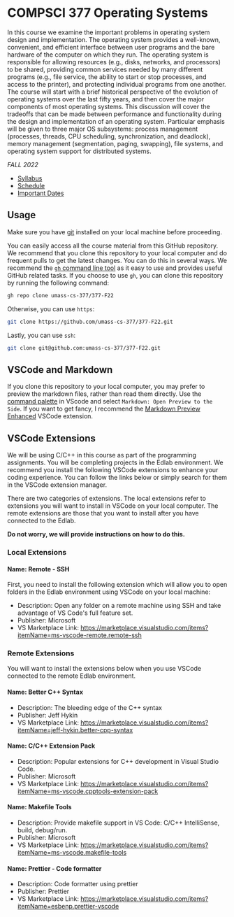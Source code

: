 # COMPSCI 377 Operating Systems

In this course we examine the important problems in operating system design and implementation. The operating system provides a well-known, convenient, and efficient interface between user programs and the bare hardware of the computer on which they run. The operating system is responsible for allowing resources (e.g., disks, networks, and processors) to be shared, providing common services needed by many different programs (e.g., file service, the ability to start or stop processes, and access to the printer), and protecting individual programs from one another. The course will start with a brief historical perspective of the evolution of operating systems over the last fifty years, and then cover the major components of most operating systems. This discussion will cover the tradeoffs that can be made between performance and functionality during the design and implementation of an operating system. Particular emphasis will be given to three major OS subsystems: process management (processes, threads, CPU scheduling, synchronization, and deadlock), memory management (segmentation, paging, swapping), file systems, and operating system support for distributed systems.

*FALL 2022*

- [Syllabus](syllabus/syllabus.md)
- [Schedule](syllabus/schedule.md)
- [Important Dates](syllabus/dates.md)

## Usage

Make sure you have [git](https://git-scm.com/downloads) installed on your local machine before proceeding.

You can easily access all the course material from this GitHub repository. We recommend that you clone this repository to your local computer and do frequent pulls to get the latest changes. You can do this in several ways. We recommend the [`gh` command line tool](https://github.com/cli/cli) as it easy to use and provides useful GitHub related tasks. If you choose to use `gh`, you can clone this repository by running the following command:

```bash
gh repo clone umass-cs-377/377-F22
```

Otherwise, you can use `https`:

```bash
git clone https://github.com/umass-cs-377/377-F22.git
```

Lastly, you can use `ssh`:

```bash
git clone git@github.com:umass-cs-377/377-F22.git
```

## VSCode and Markdown

If you clone this repository to your local computer, you may prefer to preview the markdown files, rather than read them directly. Use the [command palette](https://code.visualstudio.com/docs/getstarted/userinterface#_command-palette) in VScode and select `Markdown: Open Preview to the Side`. If you want to get fancy, I recommend the [Markdown Preview Enhanced](https://marketplace.visualstudio.com/items?itemName=shd101wyy.markdown-preview-enhanced) VSCode extension.

## VSCode Extensions

We will be using C/C++ in this course as part of the programming assignments. You will be completing projects in the Edlab environment. We recommend you install the following VSCode extensions to enhance your coding experience. You can follow the links below or simply search for them in the VSCode extension manager.

There are two categories of extensions. The local extensions refer to extensions you will want to install in VSCode on your local computer. The remote extensions are those that you want to install after you have connected to the Edlab.

**Do not worry, we will provide instructions on how to do this.**

### Local Extensions

#### Name: Remote - SSH

First, you need to install the following extension which will allow you to open folders in the Edlab environment using VSCode on your local machine:

- Description: Open any folder on a remote machine using SSH and take advantage of VS Code's full feature set.
- Publisher: Microsoft
- VS Marketplace Link: https://marketplace.visualstudio.com/items?itemName=ms-vscode-remote.remote-ssh

### Remote Extensions

You will want to install the extensions below when you use VSCode connected to the remote Edlab environment.

#### Name: Better C++ Syntax

- Description: The bleeding edge of the C++ syntax
- Publisher: Jeff Hykin
- VS Marketplace Link: https://marketplace.visualstudio.com/items?itemName=jeff-hykin.better-cpp-syntax

#### Name: C/C++ Extension Pack

- Description: Popular extensions for C++ development in Visual Studio Code.
- Publisher: Microsoft
- VS Marketplace Link: https://marketplace.visualstudio.com/items?itemName=ms-vscode.cpptools-extension-pack

#### Name: Makefile Tools

- Description: Provide makefile support in VS Code: C/C++ IntelliSense, build, debug/run.
- Publisher: Microsoft
- VS Marketplace Link: https://marketplace.visualstudio.com/items?itemName=ms-vscode.makefile-tools

#### Name: Prettier - Code formatter

- Description: Code formatter using prettier
- Publisher: Prettier
- VS Marketplace Link: https://marketplace.visualstudio.com/items?itemName=esbenp.prettier-vscode
